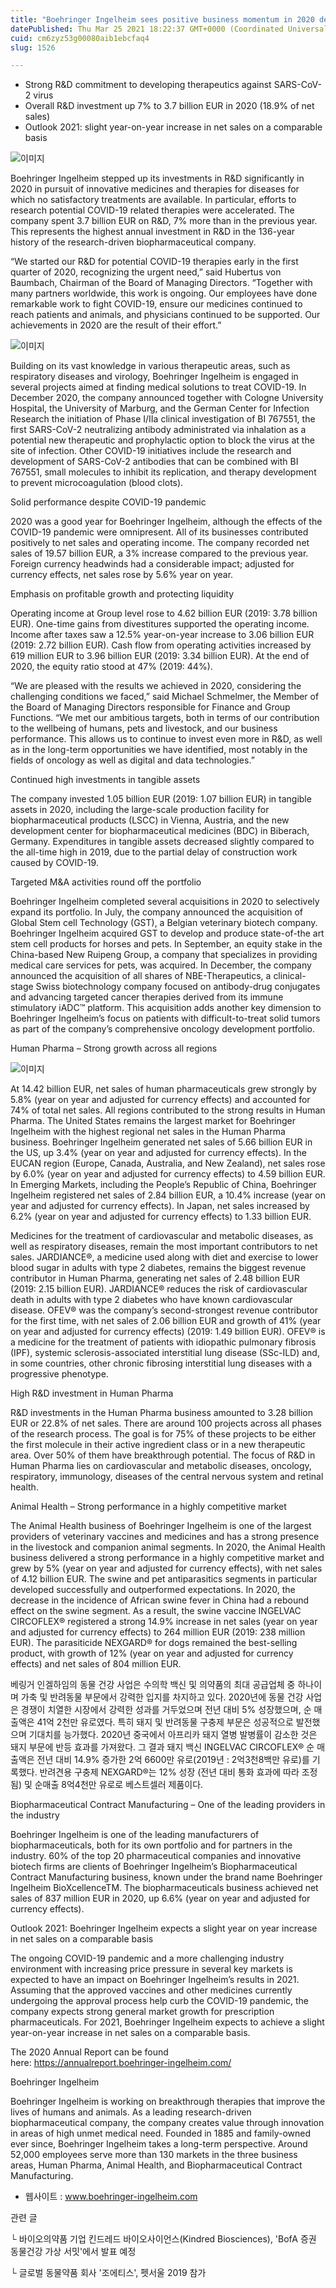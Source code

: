 ```yaml
---
title: "Boehringer Ingelheim sees positive business momentum in 2020 despite impact of COVID-19"
datePublished: Thu Mar 25 2021 18:22:37 GMT+0000 (Coordinated Universal Time)
cuid: cm6zyz53g00080aib1ebcfaq4
slug: 1526

---
```



- Strong R&D commitment to developing therapeutics against SARS-CoV-2 virus
- Overall R&D investment up 7% to 3.7 billion EUR in 2020 (18.9% of net sales)
- Outlook 2021: slight year-on-year increase in net sales on a comparable basis

![이미지](https://cdn.hashnode.com/res/hashnode/image/upload/v1739247360574/3e7bc871-abd4-4ba2-a56d-d8592b0566c6.jpeg)

Boehringer Ingelheim stepped up its investments in R&D significantly in 2020 in pursuit of innovative medicines and therapies for diseases for which no satisfactory treatments are available. In particular, efforts to research potential COVID-19 related therapies were accelerated. The company spent 3.7 billion EUR on R&D, 7% more than in the previous year. This represents the highest annual investment in R&D in the 136-year history of the research-driven biopharmaceutical company.

“We started our R&D for potential COVID-19 therapies early in the first quarter of 2020, recognizing the urgent need,” said Hubertus von Baumbach, Chairman of the Board of Managing Directors. “Together with many partners worldwide, this work is ongoing. Our employees have done remarkable work to fight COVID-19, ensure our medicines continued to reach patients and animals, and physicians continued to be supported. Our achievements in 2020 are the result of their effort.”

![이미지](https://cdn.hashnode.com/res/hashnode/image/upload/v1739247362029/0e9329a8-b72a-4334-811c-a221794d6fbc.jpeg)

Building on its vast knowledge in various therapeutic areas, such as respiratory diseases and virology, Boehringer Ingelheim is engaged in several projects aimed at finding medical solutions to treat COVID-19. In December 2020, the company announced together with Cologne University Hospital, the University of Marburg, and the German Center for Infection Research the initiation of Phase I/IIa clinical investigation of BI 767551, the first SARS-CoV-2 neutralizing antibody administrated via inhalation as a potential new therapeutic and prophylactic option to block the virus at the site of infection. Other COVID-19 initiatives include the research and development of SARS-CoV-2 antibodies that can be combined with BI 767551, small molecules to inhibit its replication, and therapy development to prevent microcoagulation (blood clots).

Solid performance despite COVID-19 pandemic

2020 was a good year for Boehringer Ingelheim, although the effects of the COVID-19 pandemic were omnipresent. All of its businesses contributed positively to net sales and operating income. The company recorded net sales of 19.57 billion EUR, a 3% increase compared to the previous year. Foreign currency headwinds had a considerable impact; adjusted for currency effects, net sales rose by 5.6% year on year.

Emphasis on profitable growth and protecting liquidity

Operating income at Group level rose to 4.62 billion EUR (2019: 3.78 billion EUR). One-time gains from divestitures supported the operating income. Income after taxes saw a 12.5% year-on-year increase to 3.06 billion EUR (2019: 2.72 billion EUR). Cash flow from operating activities increased by 619 million EUR to 3.96 billion EUR (2019: 3.34 billion EUR). At the end of 2020, the equity ratio stood at 47% (2019: 44%).

“We are pleased with the results we achieved in 2020, considering the challenging conditions we faced,” said Michael Schmelmer, the Member of the Board of Managing Directors responsible for Finance and Group Functions. “We met our ambitious targets, both in terms of our contribution to the wellbeing of humans, pets and livestock, and our business performance. This allows us to continue to invest even more in R&D, as well as in the long-term opportunities we have identified, most notably in the fields of oncology as well as digital and data technologies.”

Continued high investments in tangible assets

The company invested 1.05 billion EUR (2019: 1.07 billion EUR) in tangible assets in 2020, including the large-scale production facility for biopharmaceutical products (LSCC) in Vienna, Austria, and the new development center for biopharmaceutical medicines (BDC) in Biberach, Germany. Expenditures in tangible assets decreased slightly compared to the all-time high in 2019, due to the partial delay of construction work caused by COVID-19.

Targeted M&A activities round off the portfolio

Boehringer Ingelheim completed several acquisitions in 2020 to selectively expand its portfolio. In July, the company announced the acquisition of Global Stem cell Technology (GST), a Belgian veterinary biotech company. Boehringer Ingelheim acquired GST to develop and produce state-of-the art stem cell products for horses and pets. In September, an equity stake in the China-based New Ruipeng Group, a company that specializes in providing medical care services for pets, was acquired. In December, the company announced the acquisition of all shares of NBE-Therapeutics, a clinical-stage Swiss biotechnology company focused on antibody-drug conjugates and advancing targeted cancer therapies derived from its immune stimulatory iADC™ platform. This acquisition adds another key dimension to Boehringer Ingelheim’s focus on patients with difficult-to-treat solid tumors as part of the company’s comprehensive oncology development portfolio.

Human Pharma – Strong growth across all regions

![이미지](https://cdn.hashnode.com/res/hashnode/image/upload/v1739247365013/f6d53373-161e-4d0d-a30e-3a80db7d8ca2.jpeg)

At 14.42 billion EUR, net sales of human pharmaceuticals grew strongly by 5.8% (year on year and adjusted for currency effects) and accounted for 74% of total net sales. All regions contributed to the strong results in Human Pharma. The United States remains the largest market for Boehringer Ingelheim with the highest regional net sales in the Human Pharma business. Boehringer Ingelheim generated net sales of 5.66 billion EUR in the US, up 3.4% (year on year and adjusted for currency effects). In the EUCAN region (Europe, Canada, Australia, and New Zealand), net sales rose by 6.0% (year on year and adjusted for currency effects) to 4.59 billion EUR. In Emerging Markets, including the People’s Republic of China, Boehringer Ingelheim registered net sales of 2.84 billion EUR, a 10.4% increase (year on year and adjusted for currency effects). In Japan, net sales increased by 6.2% (year on year and adjusted for currency effects) to 1.33 billion EUR.

Medicines for the treatment of cardiovascular and metabolic diseases, as well as respiratory diseases, remain the most important contributors to net sales. JARDIANCE®, a medicine used along with diet and exercise to lower blood sugar in adults with type 2 diabetes, remains the biggest revenue contributor in Human Pharma, generating net sales of 2.48 billion EUR (2019: 2.15 billion EUR). JARDIANCE® reduces the risk of cardiovascular death in adults with type 2 diabetes who have known cardiovascular disease. OFEV® was the company’s second-strongest revenue contributor for the first time, with net sales of 2.06 billion EUR and growth of 41% (year on year and adjusted for currency effects) (2019: 1.49 billion EUR). OFEV® is a medicine for the treatment of patients with idiopathic pulmonary fibrosis (IPF), systemic sclerosis-associated interstitial lung disease (SSc-ILD) and, in some countries, other chronic fibrosing interstitial lung diseases with a progressive phenotype.

High R&D investment in Human Pharma

R&D investments in the Human Pharma business amounted to 3.28 billion EUR or 22.8% of net sales. There are around 100 projects across all phases of the research process. The goal is for 75% of these projects to be either the first molecule in their active ingredient class or in a new therapeutic area. Over 50% of them have breakthrough potential. The focus of R&D in Human Pharma lies on cardiovascular and metabolic diseases, oncology, respiratory, immunology, diseases of the central nervous system and retinal health.

Animal Health – Strong performance in a highly competitive market

The Animal Health business of Boehringer Ingelheim is one of the largest providers of veterinary vaccines and medicines and has a strong presence in the livestock and companion animal segments. In 2020, the Animal Health business delivered a strong performance in a highly competitive market and grew by 5% (year on year and adjusted for currency effects), with net sales of 4.12 billion EUR. The swine and pet antiparasitics segments in particular developed successfully and outperformed expectations. In 2020, the decrease in the incidence of African swine fever in China had a rebound effect on the swine segment. As a result, the swine vaccine INGELVAC CIRCOFLEX® registered a strong 14.9% increase in net sales (year on year and adjusted for currency effects) to 264 million EUR (2019: 238 million EUR). The parasiticide NEXGARD® for dogs remained the best-selling product, with growth of 12% (year on year and adjusted for currency effects) and net sales of 804 million EUR.

베링거 인겔하임의 동물 건강 사업은 수의학 백신 및 의약품의 최대 공급업체 중 하나이며 가축 및 반려동물 부문에서 강력한 입지를 차지하고 있다. 2020년에 동물 건강 사업은 경쟁이 치열한 시장에서 강력한 성과를 거두었으며 전년 대비 5% 성장했으며, 순 매출액은 41억 2천만 유로였다. 특히 돼지 및 반려동물 구충제 부문은 성공적으로 발전했으며 기대치를 능가했다. 2020년 중국에서 아프리카 돼지 열병 발병률이 감소한 것은 돼지 부문에 반등 효과를 가져왔다. 그 결과 돼지 백신 INGELVAC CIRCOFLEX® 순 매출액은 전년 대비 14.9% 증가한 2억 6600만 유로(2019년 : 2억3천8백만 유로)를 기록했다. 반려견용 구충제 NEXGARD®는 12% 성장 (전년 대비 통화 효과에 따라 조정됨) 및 순매출 8억4천만 유로로 베스트셀러 제품이다.

Biopharmaceutical Contract Manufacturing – One of the leading providers in the industry

Boehringer Ingelheim is one of the leading manufacturers of biopharmaceuticals, both for its own portfolio and for partners in the industry. 60% of the top 20 pharmaceutical companies and innovative biotech firms are clients of Boehringer Ingelheim’s Biopharmaceutical Contract Manufacturing business, known under the brand name Boehringer Ingelheim BioXcellenceTM. The biopharmaceuticals business achieved net sales of 837 million EUR in 2020, up 6.6% (year on year and adjusted for currency effects).

Outlook 2021: Boehringer Ingelheim expects a slight year on year increase in net sales on a comparable basis

The ongoing COVID-19 pandemic and a more challenging industry environment with increasing price pressure in several key markets is expected to have an impact on Boehringer Ingelheim’s results in 2021. Assuming that the approved vaccines and other medicines currently undergoing the approval process help curb the COVID-19 pandemic, the company expects strong general market growth for prescription pharmaceuticals. For 2021, Boehringer Ingelheim expects to achieve a slight year-on-year increase in net sales on a comparable basis.

The 2020 Annual Report can be found here: https://annualreport.boehringer-ingelheim.com/

Boehringer Ingelheim

Boehringer Ingelheim is working on breakthrough therapies that improve the lives of humans and animals. As a leading research-driven biopharmaceutical company, the company creates value through innovation in areas of high unmet medical need. Founded in 1885 and family-owned ever since, Boehringer Ingelheim takes a long-term perspective. Around 52,000 employees serve more than 130 markets in the three business areas, Human Pharma, Animal Health, and Biopharmaceutical Contract Manufacturing.

- 웹사이트 : www.boehringer-ingelheim.com

관련 글

└ 바이오의약품 기업 킨드레드 바이오사이언스(Kindred Biosciences), 'BofA 증권 동물건강 가상 서밋'에서 발표 예정

└ 글로벌 동물약품 회사 '조에티스', 펫서울 2019 참가